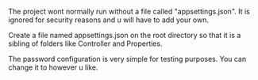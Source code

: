 The project wont normally run without a file called "appsettings.json".
It is ignored for security reasons and u will have to add your own.

Create a file named appsettings.json on the root directory so that it is a sibling of folders like Controller and Properties.

The password configuration is very simple for testing purposes. You can change it to however u like.